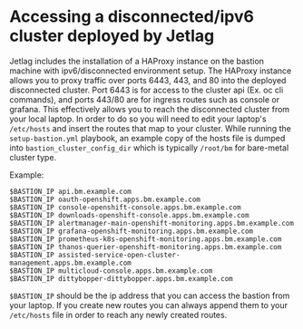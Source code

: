 # Accessing a disconnected/ipv6 cluster deployed by Jetlag

Jetlag includes the installation of a HAProxy instance on the bastion machine with ipv6/disconnected environment setup. The HAProxy instance allows you to proxy traffic over ports 6443, 443, and 80 into the deployed disconnected cluster. Port 6443 is for access to the cluster api (Ex. oc cli commands), and ports 443/80 are for ingress routes such as console or grafana. This effectively allows you to reach the disconnected cluster from your local laptop. In order to do so you will need to edit your laptop's `/etc/hosts` and insert the routes that map to your cluster. While running the `setup-bastion.yml` playbook, an example copy of the hosts file is dumped into `bastion_cluster_config_dir` which is typically `/root/bm` for bare-metal cluster type.

Example:

```console
$BASTION_IP api.bm.example.com
$BASTION_IP oauth-openshift.apps.bm.example.com
$BASTION_IP console-openshift-console.apps.bm.example.com
$BASTION_IP downloads-openshift-console.apps.bm.example.com
$BASTION_IP alertmanager-main-openshift-monitoring.apps.bm.example.com
$BASTION_IP grafana-openshift-monitoring.apps.bm.example.com
$BASTION_IP prometheus-k8s-openshift-monitoring.apps.bm.example.com
$BASTION_IP thanos-querier-openshift-monitoring.apps.bm.example.com
$BASTION_IP assisted-service-open-cluster-management.apps.bm.example.com
$BASTION_IP multicloud-console.apps.bm.example.com
$BASTION_IP dittybopper-dittybopper.apps.bm.example.com
```

`$BASTION_IP` should be the ip address that you can access the bastion from your laptop. If you create new routes you can always append them to your `/etc/hosts` file in order to reach any newly created routes.

